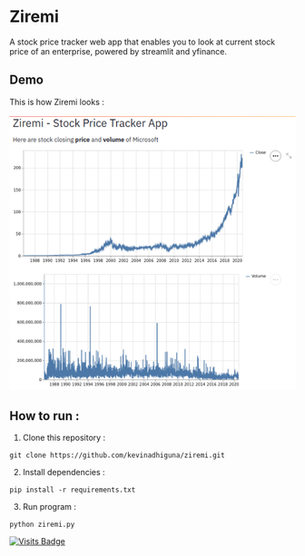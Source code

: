 # Ziremi

A stock price tracker web app that enables you to look at current stock price of an enterprise, powered by streamlit and yfinance.

## Demo

This is how Ziremi looks :<br><br>
<img src="https://raw.githubusercontent.com/kevinadhiguna/ziremi/main/demo/1.overview.png" />

## How to run :
1) Clone this repository :
```
git clone https://github.com/kevinadhiguna/ziremi.git
```
2) Install dependencies :
```
pip install -r requirements.txt
```
3) Run program :
```
python ziremi.py
```

[![Visits Badge](https://badges.pufler.dev/visits/kevinadhiguna/ziremi)](https://github.com/kevinadhiguna)
